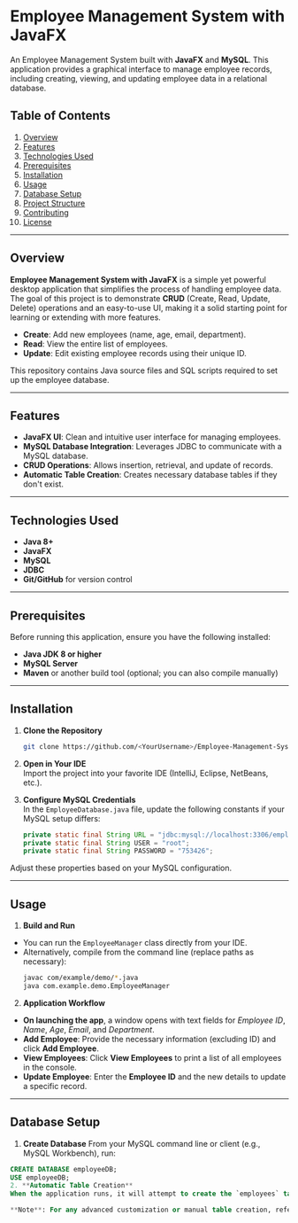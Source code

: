 # Employee Management System with JavaFX

An Employee Management System built with **JavaFX** and **MySQL**. This application provides a graphical interface to manage employee records, including creating, viewing, and updating employee data in a relational database.

## Table of Contents
1. [Overview](#overview)  
2. [Features](#features)  
3. [Technologies Used](#technologies-used)  
4. [Prerequisites](#prerequisites)  
5. [Installation](#installation)  
6. [Usage](#usage)  
7. [Database Setup](#database-setup)  
8. [Project Structure](#project-structure)  
9. [Contributing](#contributing)  
10. [License](#license)

---

## Overview

**Employee Management System with JavaFX** is a simple yet powerful desktop application that simplifies the process of handling employee data. The goal of this project is to demonstrate **CRUD** (Create, Read, Update, Delete) operations and an easy-to-use UI, making it a solid starting point for learning or extending with more features.

- **Create**: Add new employees (name, age, email, department).  
- **Read**: View the entire list of employees.  
- **Update**: Edit existing employee records using their unique ID.

This repository contains Java source files and SQL scripts required to set up the employee database.

---

## Features

- **JavaFX UI**: Clean and intuitive user interface for managing employees.
- **MySQL Database Integration**: Leverages JDBC to communicate with a MySQL database.
- **CRUD Operations**: Allows insertion, retrieval, and update of records.
- **Automatic Table Creation**: Creates necessary database tables if they don't exist.

---

## Technologies Used

- **Java 8+**
- **JavaFX**
- **MySQL**
- **JDBC**
- **Git/GitHub** for version control

---

## Prerequisites

Before running this application, ensure you have the following installed:

- **Java JDK 8 or higher**
- **MySQL Server**
- **Maven** or another build tool (optional; you can also compile manually)

---

## Installation

1. **Clone the Repository**  
   ```bash
   git clone https://github.com/<YourUsername>/Employee-Management-System-with-JavaFX.git
2. **Open in Your IDE**  
   Import the project into your favorite IDE (IntelliJ, Eclipse, NetBeans, etc.).

3. **Configure MySQL Credentials**  
   In the `EmployeeDatabase.java` file, update the following constants if your MySQL setup differs:
   ```java
   private static final String URL = "jdbc:mysql://localhost:3306/employeeDB";
   private static final String USER = "root";
   private static final String PASSWORD = "753426";
Adjust these properties based on your MySQL configuration.

---

## Usage

1. **Build and Run**
- You can run the `EmployeeManager` class directly from your IDE.
- Alternatively, compile from the command line (replace paths as necessary):
  ```bash
  javac com/example/demo/*.java
  java com.example.demo.EmployeeManager
2. **Application Workflow**

- **On launching the app**, a window opens with text fields for *Employee ID*, *Name*, *Age*, *Email*, and *Department*.
- **Add Employee**: Provide the necessary information (excluding ID) and click **Add Employee**.
- **View Employees**: Click **View Employees** to print a list of all employees in the console.
- **Update Employee**: Enter the **Employee ID** and the new details to update a specific record.

---

## Database Setup

1. **Create Database**
From your MySQL command line or client (e.g., MySQL Workbench), run:
```sql
CREATE DATABASE employeeDB;
USE employeeDB;
2. **Automatic Table Creation**
When the application runs, it will attempt to create the `employees` table if it does not exist.

**Note**: For any advanced customization or manual table creation, refer to `employeedatabase.sql` or the SQL in `createNewTable()` in the `EmployeeDatabase` class.
